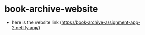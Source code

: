 # book-archive-website
- here is the website link (https://book-archive-assignment-app-2.netlify.app/)
